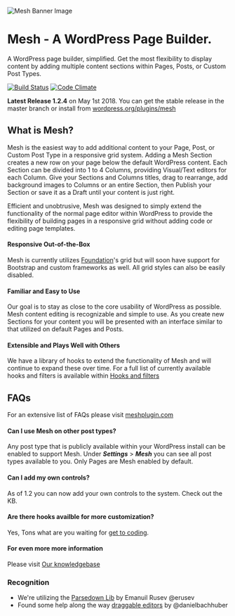 ![Mesh Banner Image](https://meshplugin.com/wp-content/uploads/2017/08/banner-1544x500.png)
# Mesh - A WordPress Page Builder.

A WordPress page builder, simplified. Get the most flexibility to display 
content by adding multiple content sections within Pages, Posts, or Custom
 Post Types.

[![Build Status](https://travis-ci.org/linchpin/mesh.svg?branch=master)](https://travis-ci.org/linchpin/mesh) [![Code Climate](https://codeclimate.com/github/linchpin/mesh/badges/gpa.svg)](https://codeclimate.com/github/linchpin/mesh)

**Latest Release 1.2.4** on May 1st 2018. You can get the stable release in
 the master branch or install from [wordpress.org/plugins/mesh](https://wordpress.org/plugins/mesh)

## What is Mesh?

Mesh is the easiest way to add additional content to your Page, Post, or 
Custom Post Type in a responsive grid system. Adding a Mesh Section creates
 a new row on your page below the default WordPress content. Each Section can
 be divided into 1 to 4 Columns, providing Visual/Text editors for each Column.
 Give your Sections and Columns titles, drag to rearrange, add background
 images to Columns or an entire Section, then Publish your Section or save it
 as a Draft until your content is just right.

Efficient and unobtrusive, Mesh was designed to simply extend the functionality
 of the normal page editor within WordPress to provide the flexibility of
 building pages in a responsive grid without adding code or editing page
 templates.

#### Responsive Out-of-the-Box

Mesh is currently utilizes [Foundation](http://foundation.zurb.com)'s grid but
 will soon have support for Bootstrap and custom frameworks as well. All grid
 styles can also be easily disabled.

#### Familiar and Easy to Use

Our goal is to stay as close to the core usability of WordPress as possible. 
Mesh content editing is recognizable and simple to use. As you create new
 Sections for your content you will be presented with an interface similar
 to that utilized on default Pages and Posts.

#### Extensible and Plays Well with Others

We have a library of hooks to extend the functionality of Mesh and will
 continue to expand these over time. For a full list of currently available
 hooks and filters is available within [Hooks and filters](https://meshplugin.com/knowledgebase_category/hooks-filters/)

## FAQs

For an extensive list of FAQs please visit [meshplugin.com](https://meshplugin.com/)

#### Can I use Mesh on other post types?
Any post type that is publicly available within your WordPress install can be
 enabled to support Mesh. Under _**Settings**_ > _**Mesh**_ you can see all
 post types available to you. Only Pages are Mesh enabled by default.

#### Can I add my own controls?
As of 1.2 you can now add your own controls to the system. Check out the KB.

#### Are there hooks availble for more customization?
Yes, Tons what are you waiting for [get to coding](https://meshplugin.com/knowledgebase/).

#### For even more more information
Please visit [Our knowledgebase](https://meshplugin.com/knowledgebase/)

### Recognition

* We're utilizing the [Parsedown Lib](https://github.com/erusev/parsedown) by Emanuil Rusev @erusev
* Found some help along the way [draggable editors](https://github.com/alleyinteractive/wordpress-fieldmanager/blob/master/js/richtext.js#L58-L95) by @danielbachhuber